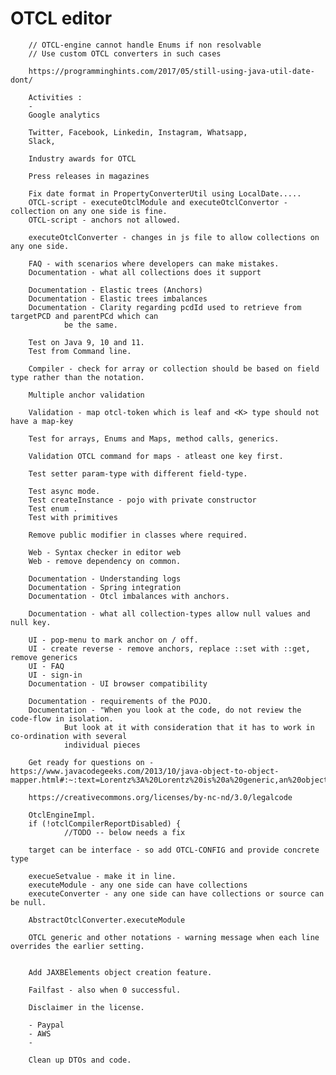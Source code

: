 # OTCL editor

		// OTCL-engine cannot handle Enums if non resolvable
		// Use custom OTCL converters in such cases
		
		https://programminghints.com/2017/05/still-using-java-util-date-dont/
		
		Activities :
		- 
		Google analytics
		
		Twitter, Facebook, Linkedin, Instagram, Whatsapp, 
		Slack,
		
		Industry awards for OTCL
		
		Press releases in magazines
		
		Fix date format in PropertyConverterUtil using LocalDate.....
		OTCL-script - executeOtclModule and executeOtclConvertor - collection on any one side is fine.
		OTCL-script - anchors not allowed.
		
		executeOtclConverter - changes in js file to allow collections on any one side.
		
		FAQ - with scenarios where developers can make mistakes.
		Documentation - what all collections does it support
		
		Documentation - Elastic trees (Anchors)
		Documentation - Elastic trees imbalances
		Documentation - Clarity regarding pcdId used to retrieve from targetPCD and parentPCd which can 
				be the same.
		
		Test on Java 9, 10 and 11.
		Test from Command line.
		
		Compiler - check for array or collection should be based on field type rather than the notation.
		
		Multiple anchor validation

		Validation - map otcl-token which is leaf and <K> type should not have a map-key
		
		Test for arrays, Enums and Maps, method calls, generics.
		
		Validation OTCL command for maps - atleast one key first.
		
		Test setter param-type with different field-type.
		
		Test async mode.
		Test createInstance - pojo with private constructor 
		Test enum .
		Test with primitives
		
		Remove public modifier in classes where required.
	
		Web - Syntax checker in editor web
		Web - remove dependency on common.
		
		Documentation - Understanding logs
		Documentation - Spring integration
		Documentation - Otcl imbalances with anchors.
		
		Documentation - what all collection-types allow null values and null key.
		
		UI - pop-menu to mark anchor on / off.
		UI - create reverse - remove anchors, replace ::set with ::get, remove generics
		UI - FAQ
		UI - sign-in
		Documentation - UI browser compatibility
		
		Documentation - requirements of the POJO.
		Documentation - "When you look at the code, do not review the code-flow in isolation.
		 		But look at it with consideration that it has to work in co-ordination with several 
		 		individual pieces

		Get ready for questions on - https://www.javacodegeeks.com/2013/10/java-object-to-object-mapper.html#:~:text=Lorentz%3A%20Lorentz%20is%20a%20generic,an%20object%20of%20another%20type.&text=Spring%20framework%3A%20Spring%20has%20an,transform%20Objects%20to%2Ffrom%20Strings.
		
		https://creativecommons.org/licenses/by-nc-nd/3.0/legalcode
		
		OtclEngineImpl.
		if (!otclCompilerReportDisabled) {
				//TODO -- below needs a fix
		
		target can be interface - so add OTCL-CONFIG and provide concrete type
		
		execueSetvalue - make it in line.
		executeModule - any one side can have collections
		executeConverter - any one side can have collections or source can be null.
		
		AbstractOtclConverter.executeModule 
		
		OTCL generic and other notations - warning message when each line overrides the earlier setting.
		
		
		Add JAXBElements object creation feature.
		
		Failfast - also when 0 successful.
		
		Disclaimer in the license.
		
		- Paypal
		- AWS
		- 
		
		Clean up DTOs and code.